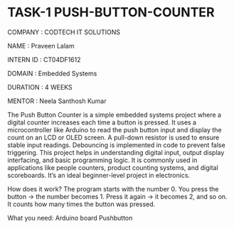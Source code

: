 # TASK-1 PUSH-BUTTON-COUNTER

COMPANY : CODTECH IT SOLUTIONS

NAME :   Praveen Lalam

INTERN ID : CT04DF1612

DOMAIN : Embedded Systems

DURATION : 4 WEEKS

MENTOR : Neela Santhosh Kumar

The Push Button Counter is a simple embedded systems project where a digital counter increases each time a button is pressed. It uses a microcontroller like Arduino to read the push button input and display the count on an LCD or OLED screen. A pull-down resistor is used to ensure stable input readings. Debouncing is implemented in code to prevent false triggering. This project helps in understanding digital input, output display interfacing, and basic programming logic. It is commonly used in applications like people counters, product counting systems, and digital scoreboards. It’s an ideal beginner-level project in electronics.

How does it work?
  The program starts with the number 0.
  You press the button → the number becomes 1.
  Press it again → it becomes 2, and so on.
 It counts how many times the button was pressed.
 
What you need:
 Arduino board
 Pushbutton



